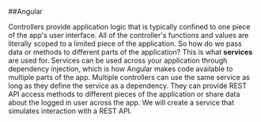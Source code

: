 ##Angular

Controllers provide application logic that is typically confined to one piece of the app's user interface. All of the controller's functions and values are literally scoped to a limited piece of the application. So how do we pass data or methods to different parts of the application? This is what **services** are used for. Services can be used across your application through dependency injection, which is how Angular makes code available to multiple parts of the app. Multiple controllers can use the same service as long as they define the service as a dependency. They can provide REST API access methods to different pieces of the application or share data about the logged in user across the app. We will create a service that simulates interaction with a REST API.
